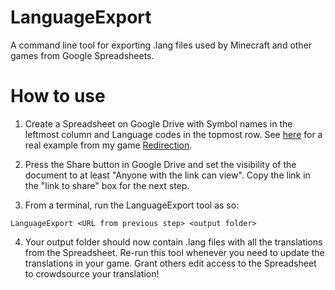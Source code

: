 LanguageExport
==============

A command line tool for exporting .lang files used by Minecraft and other games from Google Spreadsheets.

How to use
==========

1. Create a Spreadsheet on Google Drive with Symbol names in the leftmost column and Language codes in the topmost row. See [here](https://docs.google.com/spreadsheets/d/1OHQlhPMk8SwRikQUOI_-TC1NjnfuMb5Y4YTLnId5u98/edit) for a real example from my game [Redirection](http://www.redirectiongame.com).

2. Press the Share button in Google Drive and set the visibility of the document to at least "Anyone with the link can view". Copy the link in the "link to share" box for the next step.

3. From a terminal, run the LanguageExport tool as so:
```
LanguageExport <URL from previous step> <output folder>
```

4. Your output folder should now contain .lang files with all the translations from the Spreadsheet. Re-run this tool whenever you need to update the translations in your game. Grant others edit access to the Spreadsheet to crowdsource your translation!
